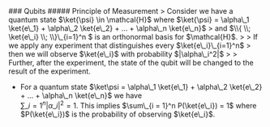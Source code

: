 <section data-markdown>
### Qubits
##### Principle of Measurement
> Consider we have a quantum state $\ket{\psi} \in \mathcal{H}$ where $\ket{\psi} = \alpha\_1 \ket{e\_1} + \alpha\_2 \ket{e\_2} + ... + \alpha\_n \ket{e\_n}$  
> and $\\{ \\; \ket{e\_i} \\; \\}\_{i=1}^n $ is an orthonormal basis for $\mathcal{H}$.
>
> If we apply any experiment that distinguishes every $\ket{e\_i}\_{i=1}^n$  
> then we will observe $\ket{e\_i}$ with probability $|\alpha\_i^2|$
> 
> Further, after the experiment, the state of the qubit will be changed to the result of the experiment.

* For a quantum state $\ket\psi = \alpha\_1 \ket{e\_1} + \alpha\_2 \ket{e\_2} + ... + \alpha\_n \ket{e\_n}$ we have  
    $\sum\_{i = 1}^n |\alpha\_i|^2 = 1$. This implies $\sum\_{i = 1}^n P(\ket{e\_i}) = 1$ where $P(\ket{e\_i})$ is the probability of observing $\ket{e\_i}$.



</section>
